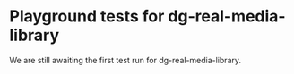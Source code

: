 # Playground tests for dg-real-media-library
We are still awaiting the first test run for dg-real-media-library.
